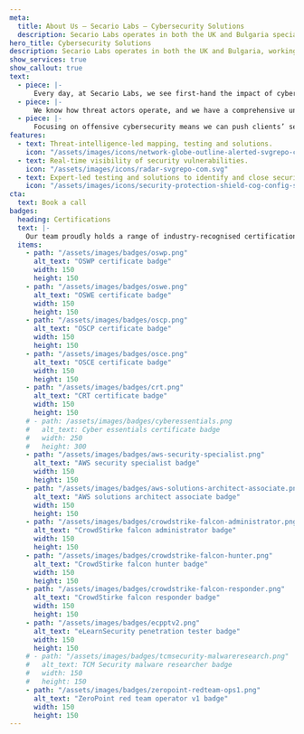 ```yaml
---
meta:
  title: About Us — Secario Labs — Cybersecurity Solutions
  description: Secario Labs operates in both the UK and Bulgaria specialised in comprehensive cybersecurity solutions. Get in touch.
hero_title: Cybersecurity Solutions
description: Secario Labs operates in both the UK and Bulgaria, working in partnership with clients to provide comprehensive cybersecurity solutions that meet the highest industry standards.
show_services: true
show_callout: true
text:
  - piece: |-
      Every day, at Secario Labs, we see first-hand the impact of cyber-attacks on organisations. The combination of our experience, skill set and methodologies allows us to offer a range of offensive and defensive cybersecurity solutions to tackle challenges for clients with varying levels of maturity – from conventional penetration testing engagements to threat-intelligence-led mapping, modelling and adversary simulation exercises.
  - piece: |-
      We know how threat actors operate, and we have a comprehensive understanding of the risks associated with each vulnerability. We can outline the specific risks that your business faces with each issue we identify, and provide you with a bespoke risk matrix of our findings. Secario Labs’ security experts can be trusted to provide the insight and support needed to successfully identify and mitigate information security risks.
  - piece: |-
      Focusing on offensive cybersecurity means we can push clients’ security to its limit and our experts believe the best way to secure modern organisations is to test them against real life challenges and attacks. Everyone deserves to be safe and secure when operating in a dynamic online world and the Secario Labs experts combine expertise and experience with new technologies to create bespoke cybersecurity solutions.
features:
  - text: Threat-intelligence-led mapping, testing and solutions.
    icon: "/assets/images/icons/network-globe-outline-alerted-svgrepo-com.svg"
  - text: Real-time visibility of security vulnerabilities.
    icon: "/assets/images/icons/radar-svgrepo-com.svg"
  - text: Expert-led testing and solutions to identify and close security gaps.
    icon: "/assets/images/icons/security-protection-shield-cog-config-svgrepo-com.svg"
cta:
  text: Book a call
badges:
  heading: Certifications
  text: |-
    Our team proudly holds a range of industry-recognised certifications in both offensive and defensive capacity, showcasing our dedication to excellence and commitment to staying at the forefront of the field.
  items:
    - path: "/assets/images/badges/oswp.png"
      alt_text: "OSWP certificate badge"
      width: 150
      height: 150
    - path: "/assets/images/badges/oswe.png"
      alt_text: "OSWE certificate badge"
      width: 150
      height: 150
    - path: "/assets/images/badges/oscp.png"
      alt_text: "OSCP certificate badge"
      width: 150
      height: 150
    - path: "/assets/images/badges/osce.png"
      alt_text: "OSCE certificate badge"
      width: 150
      height: 150
    - path: "/assets/images/badges/crt.png"
      alt_text: "CRT certificate badge"
      width: 150
      height: 150
    # - path: /assets/images/badges/cyberessentials.png
    #   alt_text: Cyber essentials certificate badge
    #   width: 250
    #   height: 300
    - path: "/assets/images/badges/aws-security-specialist.png"
      alt_text: "AWS security specialist badge"
      width: 150
      height: 150
    - path: "/assets/images/badges/aws-solutions-architect-associate.png"
      alt_text: "AWS solutions architect associate badge"
      width: 150
      height: 150
    - path: "/assets/images/badges/crowdstrike-falcon-administrator.png"
      alt_text: "CrowdStirke falcon administrator badge"
      width: 150
      height: 150
    - path: "/assets/images/badges/crowdstrike-falcon-hunter.png"
      alt_text: "CrowdStirke falcon hunter badge"
      width: 150
      height: 150
    - path: "/assets/images/badges/crowdstrike-falcon-responder.png"
      alt_text: "CrowdStirke falcon responder badge"
      width: 150
      height: 150
    - path: "/assets/images/badges/ecpptv2.png"
      alt_text: "eLearnSecurity penetration tester badge"
      width: 150
      height: 150
    # - path: "/assets/images/badges/tcmsecurity-malwareresearch.png"
    #   alt_text: TCM Security malware researcher badge
    #   width: 150
    #   height: 150
    - path: "/assets/images/badges/zeropoint-redteam-ops1.png"
      alt_text: "ZeroPoint red team operator v1 badge"
      width: 150
      height: 150
---
```

